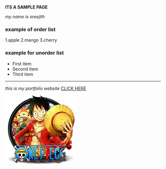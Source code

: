 **ITS A SAMPLE PAGE**

*my name is sreejith*
### example of order list
1.apple 
2.mango 
3.cherry
### example for unorder list
- First item
- Second item
- Third item

---
*this is my portfolio website* [CLICK HERE](https://itsmesreejith.github.io/portfolio.io/)

![alt text](download.jfif)
